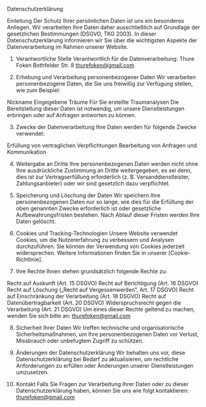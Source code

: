 Datenschutzerklärung

Einleitung
Der Schutz Ihrer persönlichen Daten ist uns ein besonderes Anliegen. Wir verarbeiten Ihre Daten daher ausschließlich auf Grundlage der gesetzlichen Bestimmungen (DSGVO, TKG 2003). In dieser Datenschutzerklärung informieren wir Sie über die wichtigsten Aspekte der Datenverarbeitung im Rahmen unserer Website.

1. Verantwortliche Stelle
Verantwortlich für die Datenverarbeitung:
Thure Foken
Bothfelder Str. 8
thurefoken@gmail.com

3. Erhebung und Verarbeitung personenbezogener Daten
Wir verarbeiten personenbezogene Daten, die Sie uns freiwillig zur Verfügung stellen, wie zum Beispiel:

Nickname
Eingegebene Träume
Für Sie erstellte Traumanalysen
Die Bereitstellung dieser Daten ist notwendig, um unsere Dienstleistungen erbringen oder auf Anfragen antworten zu können.

3. Zwecke der Datenverarbeitung
Ihre Daten werden für folgende Zwecke verwendet:

Erfüllung von vertraglichen Verpflichtungen
Bearbeitung von Anfragen und Kommunikation

4. Weitergabe an Dritte
Ihre personenbezogenen Daten werden nicht ohne Ihre ausdrückliche Zustimmung an Dritte weitergegeben, es sei denn, dies ist zur Vertragserfüllung erforderlich (z. B. Versanddienstleister, Zahlungsanbieter) oder wir sind gesetzlich dazu verpflichtet.

5. Speicherung und Löschung der Daten
Wir speichern Ihre personenbezogenen Daten nur so lange, wie dies für die Erfüllung der oben genannten Zwecke erforderlich ist oder gesetzliche Aufbewahrungsfristen bestehen. Nach Ablauf dieser Fristen werden Ihre Daten gelöscht.

6. Cookies und Tracking-Technologien
Unsere Website verwendet Cookies, um die Nutzererfahrung zu verbessern und Analysen durchzuführen. Sie können der Verwendung von Cookies jederzeit widersprechen. Weitere Informationen finden Sie in unserer [Cookie-Richtlinie].

7. Ihre Rechte
Ihnen stehen grundsätzlich folgende Rechte zu:

Recht auf Auskunft (Art. 15 DSGVO)
Recht auf Berichtigung (Art. 16 DSGVO)
Recht auf Löschung („Recht auf Vergessenwerden“, Art. 17 DSGVO)
Recht auf Einschränkung der Verarbeitung (Art. 18 DSGVO)
Recht auf Datenübertragbarkeit (Art. 20 DSGVO)
Widerspruchsrecht gegen die Verarbeitung (Art. 21 DSGVO)
Um eines dieser Rechte geltend zu machen, wenden Sie sich bitte an:
thurefoken@gmail.com

8. Sicherheit Ihrer Daten
Wir treffen technische und organisatorische Sicherheitsmaßnahmen, um Ihre personenbezogenen Daten vor Verlust, Missbrauch oder unbefugtem Zugriff zu schützen.

9. Änderungen der Datenschutzerklärung
Wir behalten uns vor, diese Datenschutzerklärung bei Bedarf zu aktualisieren, um rechtliche Anforderungen zu erfüllen oder Änderungen unserer Dienstleistungen umzusetzen.

10. Kontakt
Falls Sie Fragen zur Verarbeitung Ihrer Daten oder zu dieser Datenschutzerklärung haben, können Sie uns wie folgt kontaktieren:
thurefoken@gmail.com
